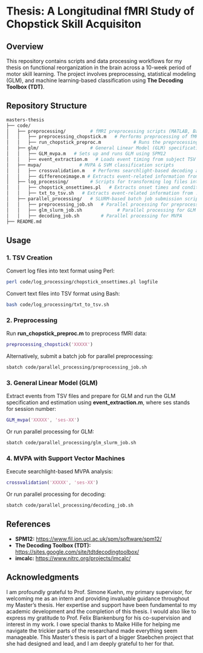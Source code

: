 
# Thesis: A Longitudinal fMRI Study of Chopstick Skill Acquisiton 

##  Overview
This repository contains scripts and data processing workflows for my thesis on functional reorganization in the brain across a 10-week period of motor skill learning. The project involves preprocessing, statistical modeling (GLM), and machine learning-based classification using **The Decoding Toolbox (TDT)**.

## Repository Structure
```bash
masters-thesis
├── code/
│   ├── preprocessing/         # fMRI preprocessing scripts (MATLAB, Bash)
│   │   ├── preprocessing_chopstick.m   # Performs preprocessing of fMRI data using SPM12
│   │   ├── run_chopstick_preproc.m            # Runs the preprocessing function for each subject
│   ├── glm/                   # General Linear Model (GLM) specification & estimation
│   │   ├── GLM_mvpa.m   # Sets up and runs GLM using SPM12
│   │   ├── event_extraction.m   # Loads event timing from subject TSV files, extracts motion regressors, computes framewise displacement 
│   ├── mvpa/              # MVPA & SVM classification scripts
│   │   ├── crossvalidation.m   # Performs searchlight-based decoding analysis using TDT 
│   │   ├── differenceimage.m # Extracts event-related information from .txt files and converts it into a BIDS-compatible .tsv format
│   ├── log_processing/        # Scripts for transforming log files into usable formats
│   │   ├── chopstick_onsettimes.pl   # Extracts onset times and conditions from log files generated during the motor task 
│   │   ├── txt_to_tsv.sh   # Extracts event-related information from .txt files and converts it into a BIDS-compatible .tsv format 
│   ├── parallel_processing/   # SLURM-based batch job submission scripts
│   │   ├── preprocessing_job.sh   # Parallel processing for preprocessing
│   │   ├── glm_slurm_job.sh             # Parallel processing for GLM
│   │   ├── decoding_job.sh        # Parallel processing for MVPA
├── README.md                 
```

## Usage
### **1. TSV Creation**
Convert log files into text format using Perl:
```bash
perl code/log_processing/chopstick_onsettimes.pl logfile
```
Convert text files into TSV format using Bash:
```bash
bash code/log_processing/txt_to_tsv.sh
```

### **2. Preprocessing**
Run **run_chopstick_preproc.m** to preprocess fMRI data:
```matlab
preprocessing_chopstick('XXXXX')
```
Alternatively, submit a batch job for parallel preprocessing:
```bash
sbatch code/parallel_processing/preprocessing_job.sh
```

### **3. General Linear Model (GLM)**
Extract events from TSV files and prepare for GLM and run the GLM specification and estimation using **event_extraction.m**, where ses stands for session number:
```matlab
GLM_mvpa('XXXXX', 'ses-XX')
```
Or run parallel processing for GLM:
```bash
sbatch code/parallel_processing/glm_slurm_job.sh
```


### **4. MVPA with Support Vector Machines**
Execute searchlight-based MVPA analysis:
```matlab
crossvalidation('XXXXX', 'ses-XX')
```
Or run parallel processing for decoding:
```bash
sbatch code/parallel_processing/decoding_job.sh
```

##  References
- **SPM12:** https://www.fil.ion.ucl.ac.uk/spm/software/spm12/
- **The Decoding Toolbox (TDT):** https://sites.google.com/site/tdtdecodingtoolbox/
- **imcalc:** https://www.nitrc.org/projects/imcalc/

##  Acknowledgments
I am profoundly grateful to Prof. Simone Kuehn, my primary supervisor, for welcoming me as an intern and providing invaluable guidance throughout my Master’s thesis. Her expertise and support have been fundamental to my academic development and the completion of this thesis. I would also like to express my gratitude to Prof. Felix Blankenburg for his co-supervision and interest in my work.
I owe special thanks to Maike Hille for helping me navigate the trickier parts of the researchand made everything seem manageable. This Master’s thesis is part of a bigger Staebchen project that she had designed and lead, and I am deeply grateful to her for that. 


